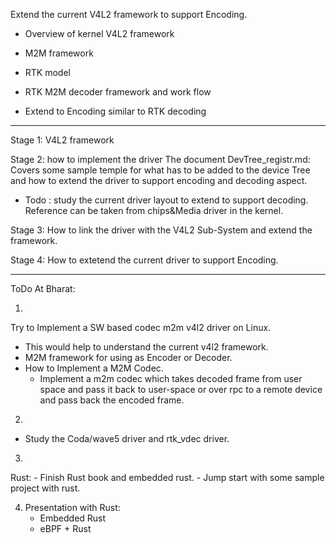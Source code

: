 Extend the current V4L2 framework to support Encoding.

- Overview of kernel V4L2 framework
- M2M framework 
- RTK model
- RTK M2M decoder framework and work flow

- Extend to Encoding similar to RTK decoding 

----
Stage 1: V4L2 framework

Stage 2: how to implement the driver
The document DevTree_registr.md:
    Covers some sample temple for what has to be added to the device Tree
    and how to extend the driver to support encoding and decoding aspect.

- Todo : study the current driver layout to extend to support decoding.
Reference can be taken from chips&Media driver in the kernel.

Stage 3:  How to link the driver with the V4L2 Sub-System and extend the framework.

Stage 4: How to extetend the current driver to support Encoding.

---

ToDo At Bharat:

1. 
Try to Implement a SW based codec m2m v4l2 driver on  Linux.

- This would help to understand the current v4l2 framework.
- M2M framework for using as Encoder or Decoder. 
- How to Implement a M2M Codec. 
    - Implement a m2m codec which takes decoded frame from user space and pass it back to user-space
      or over rpc to a remote device and pass back the encoded frame.

2. 
- Study the Coda/wave5 driver and rtk_vdec driver.

3. 
Rust:
    - Finish Rust book and embedded rust.
    - Jump start with some sample project with rust.

4. Presentation with Rust:
    - Embedded Rust
    - eBPF + Rust 


